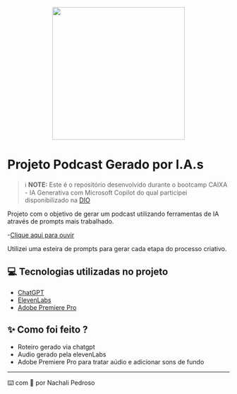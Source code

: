 <p align="center">
<img 
    src="./assets/cover.png"
    width="300"
/>

# Projeto Podcast Gerado por I.A.s


 > ℹ️ **NOTE:** Este é o repositório desenvolvido durante o bootcamp CAIXA - IA Generativa com Microsoft Copilot do qual participei disponibilizado na [DIO](https://dio.me)

Projeto com o objetivo de gerar um podcast utilizando ferramentas de IA através de prompts mais trabalhado.

-[Clique aqui para ouvir](https://github.com/Nach306/prompts-for-podcast-generate-by-ia/blob/main/output/PODCAST_CARREIRASTEC_NACHALIPEDROSO.mp4)

Utilizei uma esteira de prompts para gerar cada etapa do processo criativo.

## 💻 Tecnologias utilizadas no projeto

- [ChatGPT](https://chat.openai.com/) 
- [ElevenLabs](https://beta.elevenlabs.io/)
- [Adobe Premiere Pro](https://www.googleadservices.com/pagead/aclk?sa=L&ai=DChcSEwiyvOei6v2KAxXcH0QIHXdqFxkYABABGgJkeg&co=1&ase=2&gclid=CjwKCAiAnKi8BhB0EiwA58DA4V5CbFc5LfSu1z5zt0hpv5m3xIjvyID527xb1336r3ZB8F6pwBNfmxoCmpQQAvD_BwE&ohost=www.google.com&cid=CAESVeD27cgtKUURQu5jU_J5mivh18WjpqTFbPKJJSm-kSXPxPnd3uQ7BpSEhuslBaXfxdW9t8ti3uN7ANe5nCEHbX8Bp8Xdo6uV6gvPrVT7bn_jp2FBGFI&sig=AOD64_18DPIfzs0DJjJxAmpOTUrMjBm1Zw&q&nis=4&adurl&ved=2ahUKEwist92i6v2KAxWArZUCHYZdMREQ0Qx6BAgPEAE)

## ✨ Como foi feito ?

- Roteiro gerado via chatgpt
- Audio gerado pela elevenLabs
- Adobe Premiere Pro para tratar aúdio e adicionar sons de fundo


---

⌨️ com 💜 por Nachali Pedroso
